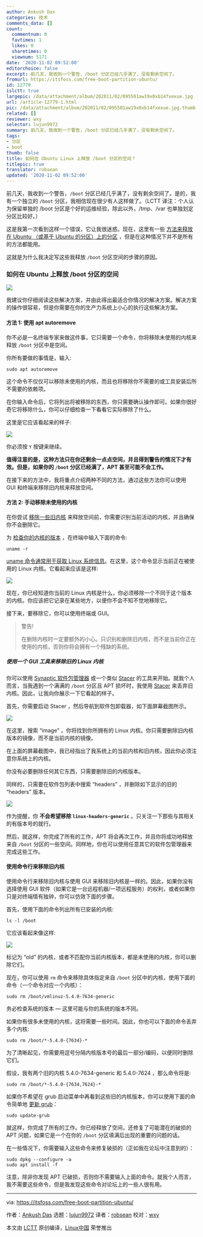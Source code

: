 ```yaml
---
author: Ankush Das
categories: 技术
comments_data: []
count:
  commentnum: 0
  favtimes: 1
  likes: 0
  sharetimes: 0
  viewnum: 5171
date: '2020-11-02 09:52:00'
editorchoice: false
excerpt: 前几天，我收到一个警告，/boot 分区已经几乎满了，没有剩余空间了。
fromurl: https://itsfoss.com/free-boot-partition-ubuntu/
id: 12779
islctt: true
largepic: /data/attachment/album/202011/02/095501aw19x0xb14fxexue.jpg
url: /article-12779-1.html
pic: /data/attachment/album/202011/02/095501aw19x0xb14fxexue.jpg.thumb.jpg
related: []
reviewer: wxy
selector: lujun9972
summary: 前几天，我收到一个警告，/boot 分区已经几乎满了，没有剩余空间了。
tags:
- 分区
- boot
thumb: false
title: 如何在 Ubuntu Linux 上释放 /boot 分区的空间？
titlepic: true
translator: robsean
updated: '2020-11-02 09:52:00'
---
```


前几天，我收到一个警告，`/boot` 分区已经几乎满了，没有剩余空间了。是的，我有一个独立的 `/boot` 分区，我相信现在很少有人这样做了。（LCTT 译注：个人认为保留单独的 /boot 分区是个好的运维经验，除此以外，/tmp、/var 也单独划定分区比较好。）


这是我第一次看到这样一个错误，它让我很迷惑。现在，这里有一些 [方法来释放在 Ubuntu （或基于 Ubuntu 的分区）上的分区](https://itsfoss.com/free-up-space-ubuntu-linux/) ，但是在这种情况下并不是所有的方法都能用。


这就是为什么我决定写这些我释放 `/boot` 分区空间的步骤的原因。


### 如何在 Ubuntu 上释放 /boot 分区的空间


![](/data/attachment/album/202011/02/095501aw19x0xb14fxexue.jpg)


我建议你仔细阅读这些解决方案，并由此得出最适合你情况的解决方案。解决方案的操作很容易，但是你需要在你的生产力系统上小心的执行这些解决方案。


#### 方法 1: 使用 apt autoremove


你不必是一名终端专家来做这件事，它只需要一个命令，你将移除未使用的内核来释放 `/boot` 分区中是空间。


你所有要做的事情是，输入:



```
sudo apt autoremove

```

这个命令不仅仅可以移除未使用的内核，而且也将移除你不需要的或工具安装后所不需要的依赖项。


在你输入命令后，它将列出将被移除的东西，你只需要确认操作即可。如果你很好奇它将移除什么，你可以仔细检查一下看看它实际移除了什么。


这里是它应该看起来的样子:


![](/data/attachment/album/202011/02/095503y7zp3160n7zoiuw9.jpg)


你必须按 `Y` 按键来继续。


**值得注意的是，这种方法只在你还剩余一点点空间，并且得到警告的情况下才有效。但是，如果你的 `/boot` 分区已经满了，APT 甚至可能不会工作。**


在接下来的方法中，我将重点介绍两种不同的方法，通过这些方法你可以使用 GUI 和终端来移除旧内核来释放空间。


#### 方法 2: 手动移除未使用的内核


在你尝试 [移除一些旧内核](https://itsfoss.com/remove-old-kernels-ubuntu/) 来释放空间前，你需要识别当前活动的内核，并且确保你不会删除它。


为 [检查你的内核的版本](https://itsfoss.com/find-which-kernel-version-is-running-in-ubuntu/) ，在终端中输入下面的命令:



```
uname -r

```

[uname 命令通常用于获取 Linux 系统信息](https://linuxhandbook.com/uname/)。在这里，这个命令显示当前正在被使用的 Linux 内核。它看起来应该是这样:


![](/data/attachment/album/202011/02/095528dzbz9b9396t9ghtb.jpg)


现在，你已经知道你当前的 Linux 内核是什么，你必须移除一个不同于这个版本的内核。你应该把它记录在某些地方，以便你不会不知不觉地移除它。


接下来，要移除它，你可以使用终端或 GUI。



> 
> 警告!
> 
> 
> 在删除内核时一定要额外的小心。只识别和删除旧内核，而不是当前你正在使用的内核，否则你将会拥有一个残缺的系统。
> 
> 
> 


##### 使用一个 GUI 工具来移除旧的 Linux 内核


你可以使用 [Synaptic 软件包管理器](https://itsfoss.com/synaptic-package-manager/) 或一个类似 [Stacer](https://itsfoss.com/optimize-ubuntu-stacer/) 的工具来开始。就我个人而言，当我遇到一个满满的 `/boot` 分区且 APT 损坏时，我使用 [Stacer](https://linuxhandbook.com/uname/) 来丢弃旧内核。因此，让我向你展示一下它看起的样子。


首先，你需要启动 Stacer ，然后导航到软件包卸载器，如下面屏幕截图所示。


![](/data/attachment/album/202011/02/095530e51sjzsp5cqw4ssp.jpg)


在这里，搜索 “image” ，你将找到你所拥有的 Linux 内核。你只需要删除旧内核版本的镜像，而不是当前内核的镜像。


在上面的屏幕截图中，我已经指出了我系统上的当前内核和旧内核，因此你必须注意你系统上的内核。


你没有必要删除任何其它东西，只需要删除旧的内核版本。


同样的，只需要在软件包列表中搜索 “headers” ，并删除如下显示的旧的 “headers” 版本。


![](/data/attachment/album/202011/02/095318mhdv5es3qqqqozao.png)


作为提醒，你 **不会希望移除 `linux-headers-generic`** 。只关注一下那些与其相关的有版本号的就行。


然后，就这样，你完成了所有的工作，APT 将会再次工作，并且你将成功地释放来自 `/boot` 分区的一些空间。同样地，你也可以使用任意其它的软件包管理器来完成这些工作。


#### 使用命令行来移除旧内核


使用命令行来移除旧内核与使用 GUI 来移除旧内核是一样的。因此，如果你没有选择使用 GUI 软件（如果它是一台远程机器/一项远程服务）的权利，或者如果你只是对终端情有独钟，你可以仿效下面的步骤。


首先，使用下面的命令列出所有已安装的内核:



```
ls -l /boot

```

它应该看起来像这样:


![](/data/attachment/album/202011/02/095437ww33c33u3ssy5quz.png)


标记为 “old” 的内核，或者不匹配你当前内核版本，都是未使用的内核，你可以删除它们。


现在，你可以使用 `rm` 命令来移除具体指定来自 `/boot` 分区中的内核，使用下面的命令（一个命令对应一个内核）：



```
sudo rm /boot/vmlinuz-5.4.0-7634-generic

```

务必检查系统的版本 — 这里可能与你的系统的版本不同。


如果你有很多未使用的内核，这将需要一些时间。因此，你也可以下面的命令丢弃多个内核:



```
sudo rm /boot/*-5.4.0-{7634}-*

```

为了清晰起见，你需要用逗号分隔内核版本号的最后一部分/编码，以便同时删除它们。


假设，我有两个旧的内核 5.4.0-7634-generic 和 5.4.0-7624 ，那么命令将是:



```
sudo rm /boot/*-5.4.0-{7634,7624}-*

```

如果你不希望在 grub 启动菜单中再看到这些旧的内核版本，你可以使用下面的命令简单地 [更新 grub](https://itsfoss.com/update-grub/)：



```
sudo update-grub

```

就这样，你完成了所有的工作。你已经释放了空间，还修复了可能潜在的破损的 APT 问题，如果它是一个在你的 `/boot` 分区填满后出现的重要的问题的话。


在一些情况下，你需要输入这些命令来修复破损的（正如我在论坛中注意到的）：



```
sudo dpkg --configure -a
sudo apt install -f

```

注意，除非你发现 APT 已破损，否则你不需要输入上面的命令。就我个人而言，我不需要这些命令，但是我发现这些命令对论坛上的一些人很有用。




---


via: <https://itsfoss.com/free-boot-partition-ubuntu/>


作者：[Ankush Das](https://itsfoss.com/author/ankush/) 选题：[lujun9972](https://github.com/lujun9972) 译者：[robsean](https://github.com/robsean) 校对：[wxy](https://github.com/wxy)


本文由 [LCTT](https://github.com/LCTT/TranslateProject) 原创编译，[Linux中国](https://linux.cn/) 荣誉推出